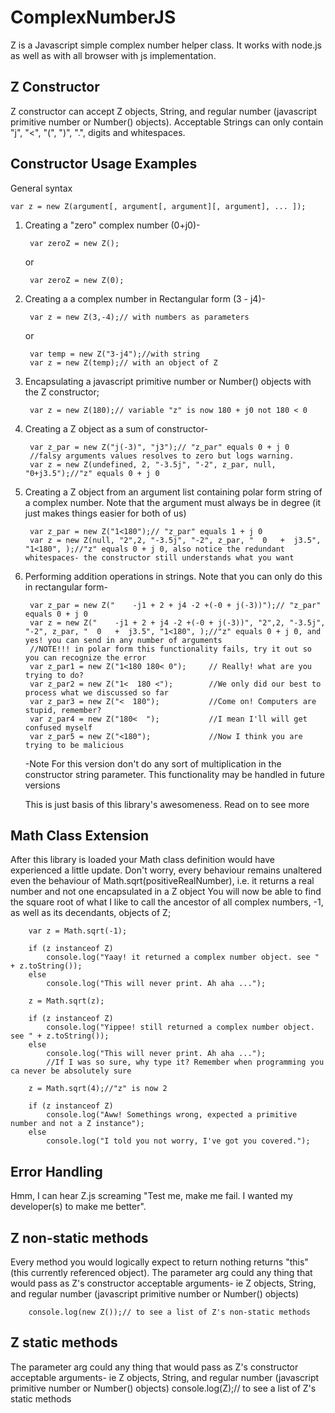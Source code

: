 # ComplexNumberJS

Z is a Javascript simple complex number helper class. It works with node.js as well as with all browser with js implementation.

Z Constructor
-------------

Z constructor can accept Z objects, String, and regular number (javascript primitive number or Number() objects).
Acceptable Strings can only contain "j", "<", "(", ")", ".", digits and whitespaces.

Constructor Usage Examples
---------------------------

General syntax

    var z = new Z(argument[, argument[, argument][, argument], ... ]);

1. Creating a "zero" complex number (0+j0)-

        var zeroZ = new Z();

    or

        var zeroZ = new Z(0);

2. Creating a a complex number in Rectangular form (3 - j4)-

        var z = new Z(3,-4);// with numbers as parameters

    or

        var temp = new Z("3-j4");//with string
        var z = new Z(temp);// with an object of Z

3. Encapsulating a javascript primitive number or Number() objects with the Z constructor;

        var z = new Z(180);// variable "z" is now 180 + j0 not 180 < 0

4. Creating a Z object as a sum of constructor-

        var z_par = new Z("j(-3)", "j3");// "z_par" equals 0 + j 0
        //falsy arguments values resolves to zero but logs warning.
        var z = new Z(undefined, 2, "-3.5j", "-2", z_par, null, "0+j3.5");//"z" equals 0 + j 0

5. Creating a Z object from an argument list containing polar form string of a complex number. Note that the argument must always be in degree (it just makes things easier for both of us)

        var z_par = new Z("1<180");// "z_par" equals 1 + j 0
        var z = new Z(null, "2",2, "-3.5j", "-2", z_par, "  0   +  j3.5", "1<180", );//"z" equals 0 + j 0, also notice the redundant whitespaces- the constructor still understands what you want

6. Performing addition operations in strings. Note that you can only do this in rectangular form-

        var z_par = new Z("    -j1 + 2 + j4 -2 +(-0 + j(-3))");// "z_par" equals 0 + j 0
        var z = new Z("    -j1 + 2 + j4 -2 +(-0 + j(-3))", "2",2, "-3.5j", "-2", z_par, "  0   +  j3.5", "1<180", );//"z" equals 0 + j 0, and yes! you can send in any number of arguments
        //NOTE!!! in polar form this functionality fails, try it out so you can recognize the error
        var z_par1 = new Z("1<180 180< 0");     // Really! what are you trying to do?
        var z_par2 = new Z("1<  180 <");        //We only did our best to process what we discussed so far
        var z_par3 = new Z("<  180");           //Come on! Computers are stupid, remember?
        var z_par4 = new Z("180<  ");           //I mean I'll will get confused myself
        var z_par5 = new Z("<180");             //Now I think you are trying to be malicious

    -Note For this version don't do any sort of multiplication in the constructor string parameter. This functionality may be handled in future versions


    This is just basis of this library's awesomeness. Read on to see more

Math Class Extension
--------------------

After this library is loaded your Math class definition would have experienced a little update. Don't worry, every behaviour remains unaltered even the behaviour of Math.sqrt(positiveRealNumber), i.e. it returns a real number and not one encapsulated in a Z object
You will now be able to find the square root of what I like to call the ancestor of all complex numbers, -1, as well as its decendants, objects of Z;

        var z = Math.sqrt(-1);

        if (z instanceof Z)
            console.log("Yaay! it returned a complex number object. see " + z.toString());
        else
            console.log("This will never print. Ah aha ...");

        z = Math.sqrt(z);

        if (z instanceof Z)
            console.log("Yippee! still returned a complex number object. see " + z.toString());
        else
            console.log("This will never print. Ah aha ...");
            //If I was so sure, why type it? Remember when programming you ca never be absolutely sure

        z = Math.sqrt(4);//"z" is now 2

        if (z instanceof Z)
            console.log("Aww! Somethings wrong, expected a primitive number and not a Z instance");
        else
            console.log("I told you not worry, I've got you covered.");


Error Handling
--------------

Hmm, I can hear Z.js screaming "Test me, make me fail. I wanted my developer(s) to make me better".

Z non-static methods
-------------------
Every method you would logically expect to return nothing returns "this" (this currently referenced object).
The parameter arg could any thing that would pass as Z's constructor acceptable arguments- ie Z objects, String, and regular number (javascript primitive number or Number() objects)

        console.log(new Z());// to see a list of Z's non-static methods

Z static methods
---------------
The parameter arg could any thing that would pass as Z's constructor acceptable arguments- ie Z objects, String, and regular number (javascript primitive number or Number() objects)
        console.log(Z);// to see a list of Z's static methods


